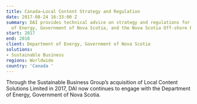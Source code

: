 ```yaml
---
title: Canada—Local Content Strategy and Regulation
date: 2017-08-24 16:33:00 Z
summary: DAI provides technical advice on strategy and regulations for the Department
  of Energy, Government of Nova Scotia, and the Nova Scotia Off-shore Petroleum Board.
start: 2017
end: 2018
client: Department of Energy, Government of Nova Scotia
solutions:
- Sustainable Business
regions: Worldwide
country: 'Canada '
---
```


Through the Sustainable Business Group’s acquisition of Local Content Solutions Limited in 2017, DAI now continues to engage with the Department of Energy, Government of Nova Scotia.